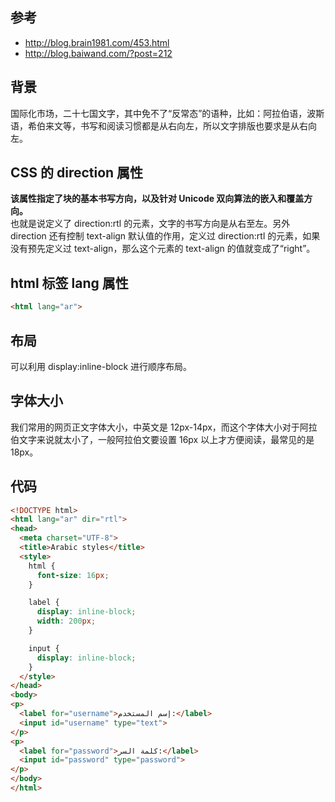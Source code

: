 ## 参考
- http://blog.brain1981.com/453.html
- http://blog.baiwand.com/?post=212

## 背景
国际化市场，二十七国文字，其中免不了“反常态”的语种，比如：阿拉伯语，波斯语，希伯来文等，书写和阅读习惯都是从右向左，所以文字排版也要求是从右向左。

## CSS 的 direction 属性
**该属性指定了块的基本书写方向，以及针对 Unicode 双向算法的嵌入和覆盖方向。**  
也就是说定义了 direction:rtl 的元素，文字的书写方向是从右至左。另外 direction 还有控制 text-align 默认值的作用，定义过 direction:rtl 的元素，如果没有预先定义过 text-align，那么这个元素的 text-align 的值就变成了“right”。

## html 标签 lang 属性
```html
<html lang="ar">
```

## 布局
可以利用 display:inline-block 进行顺序布局。

## 字体大小
我们常用的网页正文字体大小，中英文是 12px-14px，而这个字体大小对于阿拉伯文字来说就太小了，一般阿拉伯文要设置 16px 以上才方便阅读，最常见的是 18px。

## 代码
```html
<!DOCTYPE html>
<html lang="ar" dir="rtl">
<head>
  <meta charset="UTF-8">
  <title>Arabic styles</title>
  <style>
    html {
      font-size: 16px;
    }

    label {
      display: inline-block;
      width: 200px;
    }

    input {
      display: inline-block;
    }
  </style>
</head>
<body>
<p>
  <label for="username">إسم المستخدم:</label>
  <input id="username" type="text">
</p>
<p>
  <label for="password">كلمة السر:</label>
  <input id="password" type="password">
</p>
</body>
</html>
```
